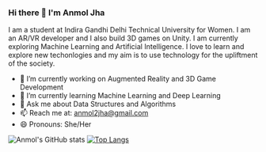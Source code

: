 ### Hi there 👋 I'm Anmol Jha

I am a student at Indira Gandhi Delhi Technical University for Women. I am an AR/VR developer and I also build 3D games on Unity. I am currently exploring Machine Learning and Artificial Intelligence. I love to learn and explore new techonlogies and my aim is to use technology for the upliftment of the society. 

- 🔭 I’m currently working on Augmented Reality and 3D Game Development
- 🌱 I’m currently learning Machine Learning and Deep Learning
- 💬 Ask me about Data Structures and Algorithms
- 📫 Reach me at: anmol2jha@gmail.com
- 😄 Pronouns: She/Her

![Anmol's GitHub stats](https://github-readme-stats.vercel.app/api?username=A-nn-e&show_icons=true&theme=radical)
[![Top Langs](https://github-readme-stats.vercel.app/api/top-langs/?username=A-nn-e&layout=compact)](https://github.com/A-nn-e/github-readme-stats)
